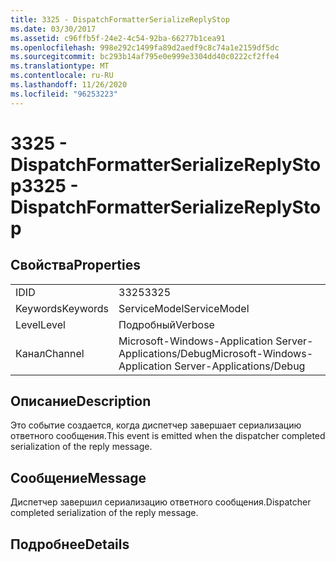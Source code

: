 ```yaml
---
title: 3325 - DispatchFormatterSerializeReplyStop
ms.date: 03/30/2017
ms.assetid: c96ffb5f-24e2-4c54-92ba-66277b1cea91
ms.openlocfilehash: 998e292c1499fa89d2aedf9c8c74a1e2159df5dc
ms.sourcegitcommit: bc293b14af795e0e999e3304dd40c0222cf2ffe4
ms.translationtype: MT
ms.contentlocale: ru-RU
ms.lasthandoff: 11/26/2020
ms.locfileid: "96253223"
---
```

# <a name="3325---dispatchformatterserializereplystop"></a><span data-ttu-id="912b5-102">3325 - DispatchFormatterSerializeReplyStop</span><span class="sxs-lookup"><span data-stu-id="912b5-102">3325 - DispatchFormatterSerializeReplyStop</span></span>

## <a name="properties"></a><span data-ttu-id="912b5-103">Свойства</span><span class="sxs-lookup"><span data-stu-id="912b5-103">Properties</span></span>  
  
|||  
|-|-|  
|<span data-ttu-id="912b5-104">ID</span><span class="sxs-lookup"><span data-stu-id="912b5-104">ID</span></span>|<span data-ttu-id="912b5-105">3325</span><span class="sxs-lookup"><span data-stu-id="912b5-105">3325</span></span>|  
|<span data-ttu-id="912b5-106">Keywords</span><span class="sxs-lookup"><span data-stu-id="912b5-106">Keywords</span></span>|<span data-ttu-id="912b5-107">ServiceModel</span><span class="sxs-lookup"><span data-stu-id="912b5-107">ServiceModel</span></span>|  
|<span data-ttu-id="912b5-108">Level</span><span class="sxs-lookup"><span data-stu-id="912b5-108">Level</span></span>|<span data-ttu-id="912b5-109">Подробный</span><span class="sxs-lookup"><span data-stu-id="912b5-109">Verbose</span></span>|  
|<span data-ttu-id="912b5-110">Канал</span><span class="sxs-lookup"><span data-stu-id="912b5-110">Channel</span></span>|<span data-ttu-id="912b5-111">Microsoft-Windows-Application Server-Applications/Debug</span><span class="sxs-lookup"><span data-stu-id="912b5-111">Microsoft-Windows-Application Server-Applications/Debug</span></span>|  
  
## <a name="description"></a><span data-ttu-id="912b5-112">Описание</span><span class="sxs-lookup"><span data-stu-id="912b5-112">Description</span></span>  

 <span data-ttu-id="912b5-113">Это событие создается, когда диспетчер завершает сериализацию ответного сообщения.</span><span class="sxs-lookup"><span data-stu-id="912b5-113">This event is emitted when the dispatcher completed serialization of the reply message.</span></span>  
  
## <a name="message"></a><span data-ttu-id="912b5-114">Сообщение</span><span class="sxs-lookup"><span data-stu-id="912b5-114">Message</span></span>  

 <span data-ttu-id="912b5-115">Диспетчер завершил сериализацию ответного сообщения.</span><span class="sxs-lookup"><span data-stu-id="912b5-115">Dispatcher completed serialization of the reply message.</span></span>  
  
## <a name="details"></a><span data-ttu-id="912b5-116">Подробнее</span><span class="sxs-lookup"><span data-stu-id="912b5-116">Details</span></span>

